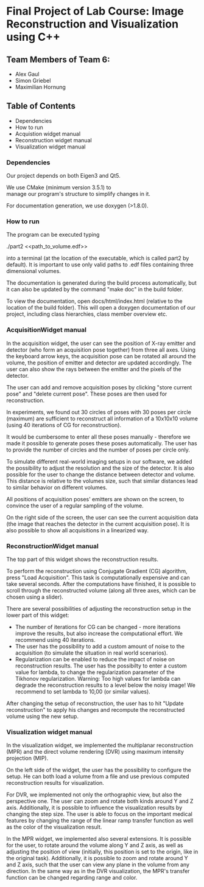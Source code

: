 # Final Project of Lab Course: Image Reconstruction and Visualization using C++

## Team Members of Team 6:
 - Alex Gaul
 - Simon Griebel
 - Maximilian Hornung

## Table of Contents

- Dependencies
- How to run
- Acquistion widget manual
- Reconstruction widget manual
- Visualization widget manual

### Dependencies

Our project depends on both Eigen3 and 
Qt5. 

We use CMake (minimum version 3.5.1) to  
manage our program's structure to simplify changes 
in it.

For documentation generation, we use doxygen (>1.8.0).

### How to run

The program can be executed typing

./part2 <<path_to_volume.edf>>

into a terminal (at the location of the executable, which is
called part2 by default).
It is important to use only valid paths to .edf files 
containing three dimensional volumes.

The documentation is generated during the build process 
automatically, but it can also be updated by the 
command "make doc" in the build folder.

To view the documentation, open docs/html/index.html (relative 
to the location of the build folder). This will open a doxygen 
documentation of our project, including class hierarchies, 
class member overview etc.

### AcquisitionWidget manual

In the acquisition widget, the user can see the position of 
X-ray emitter and detector (who form an 
acquisition pose together) from three all axes.
Using the keyboard arrow keys, the acquisition pose can be rotated 
all around the volume, the position of emitter and detector are 
updated accordingly. The user can also show the rays between 
the emitter and the pixels of the detector.

The user can add and remove acquisition poses by clicking "store current pose"
and "delete current pose". These poses are then used for 
reconstruction.

In experiments, we found out 30 circles of poses with 30 poses per 
circle (maximum) are sufficient to reconstruct all information 
of a 10x10x10 volume (using 40 iterations of CG for reconstruction).

It would be cumbersome to enter all these poses manually - therefore
we made it possible to generate poses these poses automatically. The 
user has to provide the number of circles and the number of poses 
per circle only.

To simulate different real-world imaging setups in our software, we
added the possibility to adjust the resolution and the size of the 
detector. It is also possible for the user to change the distance 
between detector and volume. This distance is relative to the volumes 
size, such that similar distances lead to similar behavior 
on different volumes.

All positions of acquisition poses' emitters are shown on the screen, 
to convince the user of a regular sampling of the volume.

On the right side of the screen, the user can see the current acquisition
data (the image that reaches the detector in the current acquisition 
pose). It is also possible to show all acquisitions in a 
linearized way. 

### ReconstructionWidget manual

The top part of this widget shows the reconstruction results. 

To perform the reconstruction using Conjugate Gradient (CG) algorithm, 
press "Load Acquisition". 
This task is computationally expensive and can take several
seconds. After the computations have finished, it is possible
to scroll through the reconstructed volume (along all three 
axes, which can be chosen using a slider).

There are several possibilities of adjusting the reconstruction
setup in the lower part of this widget:

- The number of iterations for CG can be changed - more iterations
improve the results, but also increase the computational effort. 
We recommend using 40 iterations.
- The user has the possibility to add a custom amount of noise to the
acquisition (to simulate the situation in real world scenarios).
- Regularization can be enabled to reduce the impact of noise on 
reconstruction results. The user has the possibilty to enter a 
custom value for lambda, to change the 
regularization parameter of the Tikhonov regularization.
Warning: Too high values for lambda can degrade the reconstruction 
results to a level below the noisy image!
We recommend to set lambda to 10,00 (or similar values).

After changing the setup of reconstruction, the user has to hit 
"Update reconstruction" to apply his changes and recompute the 
reconstructed volume using the new setup. 

### Visualization widget manual

In the visualization widget, we implemented the multiplanar 
reconstruction (MPR) and the direct volume rendering (DVR)
using maximum intensity projection (MIP). 

On the left side of the widget, the user has the possibility to 
configure the setup. He can both load a volume from a file and
use previous computed reconstruction results for visualization.

For DVR, we implemented not only the orthographic view, 
but also the perspective one. The user can zoom and rotate both 
kinds around Y and Z axis. Additionally, it is possible to 
influence the visualization results by changing the step size.
The user is able to focus on the important medical features by
changing the range of the linear ramp transfer function as well 
as the color of the visualization result.

In the MPR widget, we implemented also several extensions.
It is possible for the user, to rotate around the volume along 
Y and Z axis, as well as adjusting the position of view (initially,
this position is set to the origin, like in the original task). 
Additionally, it is possible to zoom and rotate around Y and Z axis,
such that the user can view any plane in the volume from any direction.
In the same way as in the DVR visualization, the MPR's transfer function
can be changed regarding range and color.
